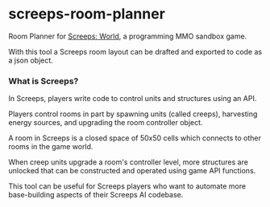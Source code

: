 # screeps-room-planner

Room Planner for [Screeps: World](https://screeps.com/), a programming MMO sandbox game.

With this tool a Screeps room layout can be drafted and exported to code as a json object.

### What is Screeps?

In Screeps, players write code to control units and structures using an API.

Players control rooms in part by spawning units (called creeps), harvesting energy sources, and upgrading the room controller object.

A room in Screeps is a closed space of 50x50 cells which connects to other rooms in the game world.

When creep units upgrade a room's controller level, more structures are unlocked that can be constructed and operated using game API functions.

This tool can be useful for Screeps players who want to automate more base-building aspects of their Screeps AI codebase.
